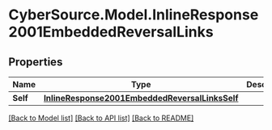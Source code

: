 # CyberSource.Model.InlineResponse2001EmbeddedReversalLinks
## Properties

Name | Type | Description | Notes
------------ | ------------- | ------------- | -------------
**Self** | [**InlineResponse2001EmbeddedReversalLinksSelf**](InlineResponse2001EmbeddedReversalLinksSelf.md) |  | [optional] 

[[Back to Model list]](../README.md#documentation-for-models) [[Back to API list]](../README.md#documentation-for-api-endpoints) [[Back to README]](../README.md)

